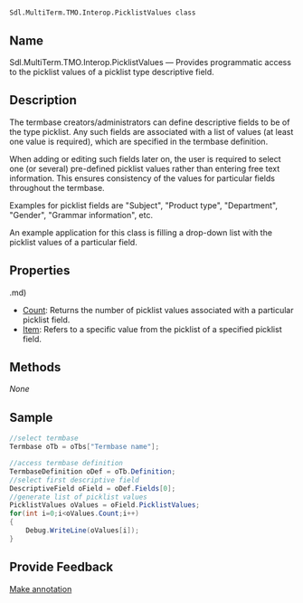

# 
    Sdl.MultiTerm.TMO.Interop.PicklistValues class




## Name

Sdl.MultiTerm.TMO.Interop.PicklistValues —          Provides programmatic access to the picklist values of a picklist type descriptive field.



## Description



The termbase creators/administrators can define descriptive fields to be of the type picklist. Any such fields are associated with a list of values (at least one value is required), which are specified in the termbase definition.

When adding or editing such fields later on, the user is required to select one (or several) pre-defined picklist values rather than entering free text information. This ensures consistency of the values for particular fields throughout the termbase.

Examples for picklist fields are "Subject", "Product type", "Department", "Gender", "Grammar information", etc.

An example application for this class is filling a drop-down list with the picklist values of a particular field.



## Properties
.md)
* [Count](Sdl.MultiTerm.TMO.Interop.PicklistValues.Count.md): Returns the number of picklist values associated with a particular picklist field.
* [Item](Sdl.MultiTerm.TMO.Interop.PicklistValues.Item.md): Refers to a specific value from the picklist of a specified picklist field.




## Methods
*None*


## Sample


```cs
//select termbase
Termbase oTb = oTbs["Termbase name"];

//access termbase definition
TermbaseDefinition oDef = oTb.Definition;
//select first descriptive field
DescriptiveField oField = oDef.Fields[0];
//generate list of picklist values
PicklistValues oValues = oField.PicklistValues;
for(int i=0;i<oValues.Count;i++)
{
   	Debug.WriteLine(oValues[i]);
}
```



## Provide Feedback

[Make annotation](mailto:sdk-feedback@sdl.com&amp;subject=Reference%20for%20Sdl.MultiTerm.TMO.Interop.PicklistValues)

